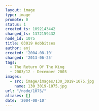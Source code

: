 ```yaml
---
layout: image
type: image
promote: 0
status: 1
created_ts: 1092143442
changed_ts: 1372159432
node_id: 1075
title: 03019 Hobbitses
author: anj
created: '2004-08-10'
changed: '2013-06-25'
tags:
  - The Return Of The King
  - 2003/12 - December 2003
images:
  - src: image/images/130_3019-1075.jpg
    name: 130_3019-1075.jpg
url: "/node/1075/"
aliases: []
date: '2004-08-10'
---
```


